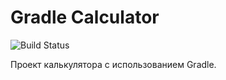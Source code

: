 # Gradle Calculator

![Build Status](https://github.com/Lamskov/greating/actions/workflows/gradle.yml/badge.svg)

Проект калькулятора с использованием Gradle.